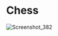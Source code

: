 # Chess
![Screenshot_382](https://github.com/Finimen/Chess/assets/102696359/fbe9670e-0a6f-44d3-bb3d-95ebf7b9b2c5)
